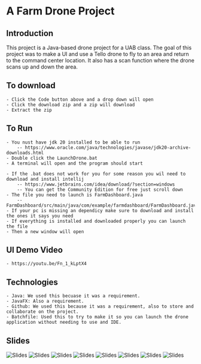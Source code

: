 # A Farm Drone Project

## Introduction
This project is a Java-based drone project for a UAB class. The goal of this project was to make a UI and use a Tello drone to fly to an area and return to the command center location. It also has a scan function where the drone scans up and down the area. 

## To download
	- Click the Code button above and a drop down will open
	- Click the download zip and a zip will download
	- Extract the zip 
	
## To Run
	- You nust have jdk 20 installed to be able to run 
		-- https://www.oracle.com/java/technologies/javase/jdk20-archive-downloads.html
	- Double click the LaunchDrone.bat
	- A terminal will open and the program should start

	- If the .bat does not work for you for some reason you wil need to download and install intellij
		-- https://www.jetbrains.com/idea/download/?section=windows
		-- You can get the Community Edition for free just scroll down
	- The file you need to launch is FarmDashboard.java
		-- FarmDashboard/src/main/java/com/example/farmdashboard/FarmDashboard.java
	- If your pc is missing an dependicy make sure to download and install the ones it says you need
	- If everything is installed and downloaded properly you can launch the file 
	- Then a new window will open

## UI Demo Video
	- https://youtu.be/Fn_1_kLptX4
	
## Technologies
	- Java: We used this becuase it was a requirement.
	- JavaFX: Also a requirement.
	- Github: We used this because it was a requirement, also to store and collaborate on the project. 
	- Batchfile: Used this to try to make it so you can launch the drone application without needing to use and IDE.

## Slides

![Slides](readme_Pictures/picture1-1.png)
![Slides](readme_Pictures/picture2-1.png)
![Slides](readme_Pictures/picture3-1.png)
![Slides](readme_Pictures/picture4-1.png)
![Slides](readme_Pictures/picture5-1.png)
![Slides](readme_Pictures/picture6-1.png)
![Slides](readme_Pictures/picture7-1.png)
![Slides](readme_Pictures/picture8-1.png)
